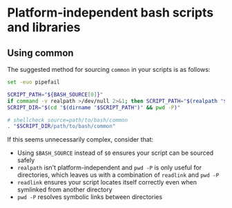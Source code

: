 # Platform-independent bash scripts and libraries

## Using common

The suggested method for sourcing `common` in your scripts is as follows:

```bash
set -euo pipefail

SCRIPT_PATH="${BASH_SOURCE[0]}"
if command -v realpath >/dev/null 2>&1; then SCRIPT_PATH="$(realpath "$SCRIPT_PATH")"; fi
SCRIPT_DIR="$(cd "$(dirname "$SCRIPT_PATH")" && pwd -P)"

# shellcheck source=path/to/bash/common
. "$SCRIPT_DIR/path/to/bash/common"
```

If this seems unnecessarily complex, consider that:

- Using `$BASH_SOURCE` instead of `$0` ensures your script can be sourced safely
- `realpath` isn't platform-independent and `pwd -P` is only useful for directories, which leaves us with a combination of `readlink` and `pwd -P`
- `readlink` ensures your script locates itself correctly even when symlinked from another directory
- `pwd -P` resolves symbolic links between directories

